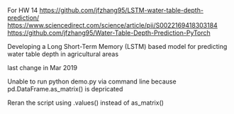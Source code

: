 For HW 14
https://github.com/jfzhang95/LSTM-water-table-depth-prediction/
https://www.sciencedirect.com/science/article/pii/S0022169418303184
https://github.com/jfzhang95/Water-Table-Depth-Prediction-PyTorch

Developing a Long Short-Term Memory (LSTM) based model for predicting water table depth in agricultural areas

last change in Mar 2019

Unable to run python demo.py via command line because pd.DataFrame.as_matrix() is depricated

Reran the script using .values() instead of as_matrix()
